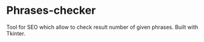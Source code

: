 # Phrases-checker

Tool for SEO which allow to check result number of given phrases. 
Built with Tkinter. 

